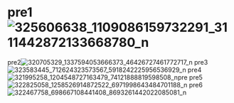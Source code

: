 # pre1![325606638_1109086159732291_3111442872133668780_n](https://user-images.githubusercontent.com/121929233/214805059-b7a2610c-b5fc-4b23-895d-9937bb3adb0b.jpg)
pre2![320705329_1337594053666373_46426727461772717_n](https://user-images.githubusercontent.com/121929233/214805120-508b7a6a-8814-4824-a5b6-095b27276dcb.jpg)
pre3![323583445_712624323573567_5918242225956536929_n](https://user-images.githubusercontent.com/121929233/214805287-79b359bd-b60d-4a94-bab4-528b754fab10.jpg)
pre4![321995258_1204548727163479_74121888819598508_n](https://user-images.githubusercontent.com/121929233/214805479-c2131b42-09b9-413c-b096-4ff5b65d02af.jpg)pre
pre5![322825058_1258526914872522_6971998643484701188_n](https://user-images.githubusercontent.com/121929233/214805582-da90b06a-3dd8-4763-a0c9-3f563979aecb.jpg)
pre6![322467758_698667108441408_8693261442022085081_n](https://user-images.githubusercontent.com/121929233/214805913-9347d28a-b024-4659-9d0d-3798db2eca15.jpg)
